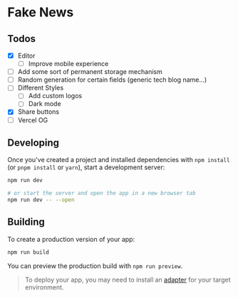 # Fake News

## Todos

- [x] Editor
  - [ ] Improve mobile experience
- [ ] Add some sort of permanent storage mechanism
- [ ] Random generation for certain fields (generic tech blog name...)
- [ ] Different Styles
  - [ ] Add custom logos
  - [ ] Dark mode
- [x] Share buttons
- [ ] Vercel OG

## Developing

Once you've created a project and installed dependencies with `npm install` (or `pnpm install` or `yarn`), start a development server:

```bash
npm run dev

# or start the server and open the app in a new browser tab
npm run dev -- --open
```

## Building

To create a production version of your app:

```bash
npm run build
```

You can preview the production build with `npm run preview`.

> To deploy your app, you may need to install an [adapter](https://kit.svelte.dev/docs/adapters) for your target environment.
